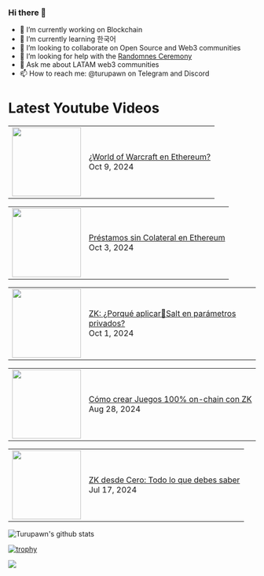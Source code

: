 ### Hi there 👋

- 🔭 I’m currently working on Blockchain
- 🌱 I’m currently learning 한국어
- 👯 I’m looking to collaborate on Open Source and Web3 communities
- 🤔 I’m looking for help with the [Randomnes Ceremony](https://github.com/Turupawn/RandomnessCeremony)
- 💬 Ask me about LATAM web3 communities
- 📫 How to reach me: @turupawn on Telegram and Discord

# Latest Youtube Videos

<!-- BLOG-POST-LIST:START --><table><tr><td><a href="https://www.youtube.com/watch?v=U_1EIui6wLM"><img width="140px" src="https://i.ytimg.com/vi/U_1EIui6wLM/mqdefault.jpg"></a></td>
<td><a href="https://www.youtube.com/watch?v=U_1EIui6wLM">¿World of Warcraft en Ethereum?</a><br/>Oct 9, 2024</td></tr></table>
<table><tr><td><a href="https://www.youtube.com/watch?v=DwgQcYMO0i4"><img width="140px" src="https://i.ytimg.com/vi/DwgQcYMO0i4/mqdefault.jpg"></a></td>
<td><a href="https://www.youtube.com/watch?v=DwgQcYMO0i4">Préstamos sin Colateral en Ethereum</a><br/>Oct 3, 2024</td></tr></table>
<table><tr><td><a href="https://www.youtube.com/watch?v=n-QFzXLctgc"><img width="140px" src="https://i.ytimg.com/vi/n-QFzXLctgc/mqdefault.jpg"></a></td>
<td><a href="https://www.youtube.com/watch?v=n-QFzXLctgc">ZK: ¿Porqué aplicar🧂Salt en parámetros privados?</a><br/>Oct 1, 2024</td></tr></table>
<table><tr><td><a href="https://www.youtube.com/watch?v=9joQndSn-nA"><img width="140px" src="https://i.ytimg.com/vi/9joQndSn-nA/mqdefault.jpg"></a></td>
<td><a href="https://www.youtube.com/watch?v=9joQndSn-nA">Cómo crear Juegos 100% on-chain con ZK</a><br/>Aug 28, 2024</td></tr></table>
<table><tr><td><a href="https://www.youtube.com/watch?v=twqcNERMJxw"><img width="140px" src="https://i.ytimg.com/vi/twqcNERMJxw/mqdefault.jpg"></a></td>
<td><a href="https://www.youtube.com/watch?v=twqcNERMJxw">ZK desde Cero: Todo lo que debes saber</a><br/>Jul 17, 2024</td></tr></table>
<!-- BLOG-POST-LIST:END -->

<!-- YOUTUBE:START -->
<!-- YOUTUBE:END -->

![Turupawn's github stats](https://github-readme-stats.vercel.app/api?username=turupawn&show_icons=true)

[![trophy](https://github-profile-trophy.vercel.app/?username=Turupawn&theme=onedark)](https://github.com/ryo-ma/github-profile-trophy)

<a href="https://github.com/anuraghazra/github-readme-stats">
  <!-- Change the `github-readme-stats.anuraghazra1.vercel.app` to `github-readme-stats.vercel.app`  -->
  <img align="center" src="https://github-readme-stats.anuraghazra1.vercel.app/api/top-langs/?username=Turupawn&layout=compact&theme=radical" />
</a>

<!--
**Turupawn/Turupawn** is a ✨ _special_ ✨ repository because its `README.md` (this file) appears on your GitHub profile.

Here are some ideas to get you started:

- 🔭 I’m currently working on ...
- 🌱 I’m currently learning ...
- 👯 I’m looking to collaborate on ...
- 🤔 I’m looking for help with ...
- 💬 Ask me about ...
- 📫 How to reach me: ...
- 😄 Pronouns: ...
- ⚡ Fun fact: ...
-->
